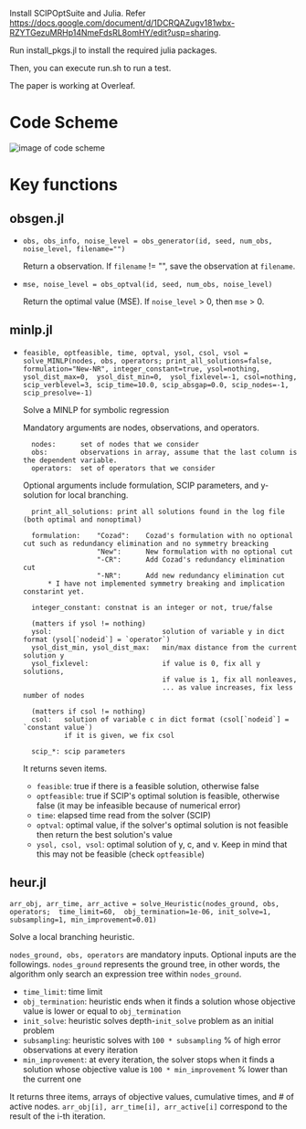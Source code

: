 Install SCIPOptSuite and Julia. 
Refer https://docs.google.com/document/d/1DCRQAZugv181wbx-RZYTGezuMRHp14NmeFdsRL8omHY/edit?usp=sharing.

Run install_pkgs.jl to install the required julia packages.

Then, you can execute run.sh to run a test. 

The paper is working at Overleaf.

# Code Scheme

![image of code scheme](https://www.dropbox.com/s/3s2lnkafykl81hs/symbolic_regression_code_scheme.png?dl=1)

# Key functions

## obsgen.jl
- `obs, obs_info, noise_level = obs_generator(id, seed, num_obs, noise_level, filename="")`

    Return a observation. If `filename` != "", save the observation at `filename`.

- `mse, noise_level = obs_optval(id, seed, num_obs, noise_level)`

    Return the optimal value (MSE). If `noise_level` > 0, then `mse` > 0. 

## minlp.jl
- `feasible, optfeasible, time, optval, ysol, csol, vsol = solve_MINLP(nodes, obs, operators;
                                                                        print_all_solutions=false,
                                                                        formulation="New-NR",
                                                                        integer_constant=true,
                                                                        ysol=nothing, 
                                                                        ysol_dist_max=0, 
                                                                        ysol_dist_min=0, 
                                                                        ysol_fixlevel=-1,
                                                                        csol=nothing,
                                                                        scip_verblevel=3,
                                                                        scip_time=10.0,
                                                                        scip_absgap=0.0,
                                                                        scip_nodes=-1,
                                                                        scip_presolve=-1)`

    Solve a MINLP for symbolic regression

    Mandatory arguments are nodes, observations, and operators.
        
        nodes:      set of nodes that we consider        
        obs:        observations in array, assume that the last column is the dependent variable.        
        operators:  set of operators that we consider
    
    Optional arguments include formulation, SCIP parameters, and y-solution for local branching.

        print_all_solutions: print all solutions found in the log file (both optimal and nonoptimal) 

        formulation:    "Cozad":    Cozad's formulation with no optional cut such as redundancy elimination and no symmetry breacking
                        "New":      New formulation with no optional cut
                        "-CR":      Add Cozad's redundancy elimination cut
                        "-NR":      Add new redundancy elimination cut
            * I have not implemented symmetry breaking and implication constarint yet.

        integer_constant: constnat is an integer or not, true/false

        (matters if ysol != nothing)
        ysol:                           solution of variable y in dict format (ysol[`nodeid`] = `operator`)
        ysol_dist_min, ysol_dist_max:   min/max distance from the current solution y
        ysol_fixlevel:                  if value is 0, fix all y solutions,
                                        if value is 1, fix all nonleaves,
                                        ... as value increases, fix less number of nodes 
        
        (matters if csol != nothing)
        csol:   solution of variable c in dict format (csol[`nodeid`] = `constant value`)
                if it is given, we fix csol

        scip_*: scip parameters 

    It returns seven items.
    - `feasible`: true if there is a feasible solution, otherwise false
    - `optfeasible`: true if SCIP's optimal solution is feasible, otherwise false (it may be infeasible because of numerical error)
    - `time`: elapsed time read from the solver (SCIP)
    - `optval`: optimal value, if the solver's optimal solution is not feasible then return the best solution's value
    - `ysol, csol, vsol`: optimal solution of y, c, and v. Keep in mind that this may not be feasible (check `optfeasible`)


## heur.jl
`arr_obj, arr_time, arr_active = solve_Heuristic(nodes_ground, obs, operators; 
                                                    time_limit=60, 
                                                    obj_termination=1e-06,
                                                    init_solve=1, 
                                                    subsampling=1,
                                                    min_improvement=0.01)`
    
Solve a local branching heuristic.

`nodes_ground, obs, operators` are mandatory inputs. Optional inputs are the followings. `nodes_ground` represents the ground tree, in other words, the algorithm only search an expression tree within `nodes_ground`. 
- `time_limit`: time limit
- `obj_termination`: heuristic ends when it finds a solution whose objective value is lower or equal to `obj_termination`
- `init_solve`: heuristic solves depth-`init_solve` problem as an initial problem 
- `subsampling`: heuristic solves with `100 * subsampling` % of high error observations at every iteration
- `min_improvement`: at every iteration, the solver stops when it finds a solution whose objective value is `100 * min_improvement` % lower than the current one

It returns three items, arrays of objective values, cumulative times, and # of active nodes.
`arr_obj[i], arr_time[i], arr_active[i]` correspond to the result of the i-th iteration.


 
